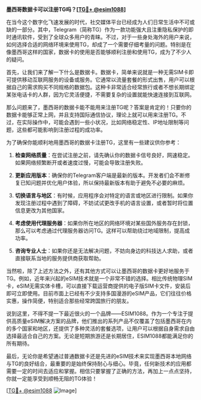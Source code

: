 **墨西哥数据卡可以注册TG吗？[[TG💪+ @esim1088](https://t.me/s/esim1088)]**

在当今这个数字化飞速发展的时代，社交媒体平台已经成为人们日常生活中不可或缺的一部分。其中，Telegram（简称TG）作为一款功能强大且注重隐私保护的即时通讯软件，受到了全球众多用户的青睐。不过，对于一些身处海外的用户来说，如何选择合适的网络环境来使用TG，却成了一个需要仔细考量的问题。特别是在像墨西哥这样的国家，数据卡的使用是否能够顺利注册和使用TG，成为了不少人的疑问。

首先，让我们来了解一下什么是数据卡。数据卡，简单来说就是一种无需SIM卡即可提供移动互联网服务的设备或服务。它通常以流量套餐的形式出售，用户可以根据自己的需求购买不同规格的数据包。这种卡非常适合经常旅行或者不想长期绑定某张电话卡的人群，因为它灵活便捷，不需要复杂的设置就能快速连接到互联网。

那么问题来了，墨西哥的数据卡能不能用来注册TG呢？答案是肯定的！只要你的数据卡能够正常上网，并且支持国际通信协议，理论上就可以用来注册TG。不过，在实际操作中，可能会遇到一些小状况，比如网络稳定性、IP地址限制等问题，这些都可能影响到注册过程的成功率。

为了确保你能顺利地用墨西哥的数据卡注册TG，这里有一些建议供你参考：

1. **检查网络质量**：在尝试注册之前，请先确认你的数据卡信号良好，网速稳定。如果网络频繁断开或者速度过慢，可能会导致注册失败。

2. **更新应用版本**：确保你的Telegram客户端是最新的版本。开发者们会不断修复已知问题并优化用户体验，所以保持最新版本有助于避免不必要的麻烦。

3. **切换语言与地区**：有时候，应用程序会对特定的语言或地区进行限制。如果你发现注册过程中遇到了障碍，不妨试试更改手机的语言设置，或者暂时将位置信息更改为其他国家。

4. **考虑使用代理服务器**：如果你所在地区的网络环境对某些国外服务存在封锁，那么可以考虑通过代理服务器访问TG。这样可以帮助绕过地域限制，提高成功率。

5. **咨询专业人士**：如果你还是无法解决问题，不妨向身边的科技达人求助，或者直接联系当地的服务提供商获取帮助。

当然啦，除了上述方法之外，还有其他方式可以让墨西哥的数据卡更好地服务于TG。例如，近年来兴起的eSIM技术就是一个非常不错的选择。相比传统物理SIM卡，eSIM无需实体卡槽，可以直接下载运营商提供的电子版SIM卡文件，安装后即可立即使用。目前市面上已经有不少支持多国漫游的eSIM产品，它们往往价格实惠，操作简便，特别适合那些经常跨国旅行的朋友。

说到这里，不得不提一下最近很火的一个品牌——ESIM1088。作为一个专注于提供高质量eSIM解决方案的品牌，他们推出的系列产品不仅覆盖了包括墨西哥在内的多个国家和地区，还提供了多种灵活的套餐选项，让用户可以根据自身需求自由选择最适合自己的方案。无论是短期旅游还是长期居住，ESIM1088都能满足你的所有期待。

最后，无论你是希望通过普通数据卡还是先进的eSIM技术来实现墨西哥本地网络与TG的良好结合，最重要的是始终保持耐心与细心。毕竟，任何新技术的应用都需要一定的时间去适应和掌握。相信只要掌握了正确的方法，再加上一点点坚持，你就一定能享受到顺畅无阻的TG体验！

[[TG💪+ @esim1088](https://t.me/s/esim1088) ![Image](https://i.postimg.cc/4NQfJmqS/Snipaste-2025-05-13-00-14-12.png)]